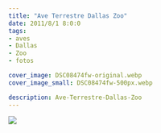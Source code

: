 ```yaml
---
title: "Ave Terrestre Dallas Zoo"
date: 2011/8/1 8:0:0
tags: 
- aves
- Dallas
- Zoo
- fotos

cover_image: DSC08474fw-original.webp
cover_image_small: DSC08474fw-500px.webp

description: Ave-Terrestre-Dallas-Zoo
---
```



[![](DSC08474fw)](DSC08474fw-original.webp)
